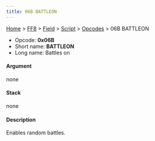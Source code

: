 ```yaml
---
title: 06B BATTLEON
---
```


[Home](Main%20Page.md) > [FF8](FF8.md) > [Field](FF8/Field.md) > [Script](FF8/Field/Script.md) > [Opcodes](FF8/Field/Script/Opcodes.md) > 06B BATTLEON

-   Opcode: **0x06B**
-   Short name: **BATTLEON**
-   Long name: Battles on

#### Argument

none

#### Stack

none

#### Description

Enables random battles.
